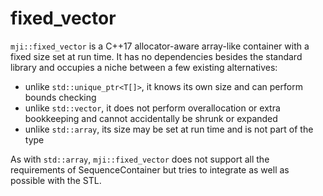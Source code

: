 # fixed_vector
`mji::fixed_vector` is a C++17 allocator-aware array-like container with a fixed
size set at run time. It has no dependencies besides the standard library and
occupies a niche between a few existing alternatives:

- unlike `std::unique_ptr<T[]>`, it knows its own size and can perform bounds
  checking
- unlike `std::vector`, it does not perform overallocation or extra bookkeeping
  and cannot accidentally be shrunk or expanded
- unlike `std::array`, its size may be set at run time and is not part of the
  type

As with `std::array`, `mji::fixed_vector` does not support all the requirements
of SequenceContainer but tries to integrate as well as possible with the STL.
